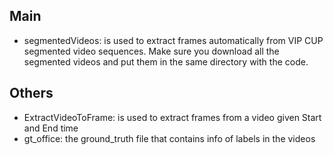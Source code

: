 ## Main
- segmentedVideos: is used to extract frames automatically from VIP CUP segmented video sequences. Make sure you download all the segmented videos and put them in the same directory with the code.

## Others
- ExtractVideoToFrame: is used to extract frames from a video given Start and End time
- gt_office: the ground_truth file that contains info of labels in the videos
